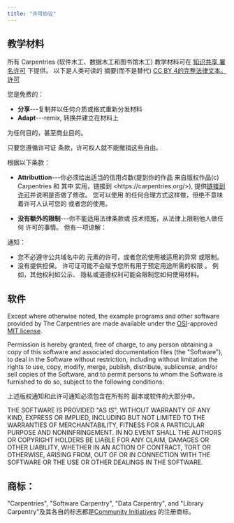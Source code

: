 ```yaml
---
title: "许可协议"
---
```


## 教学材料

所有 Carpentries (软件木工、数据木工和图书馆木工)
教学材料可在 [知识共享
署名许可][cc-by-human] 下提供。 以下是人类可读的
摘要(而不是替代) [CC BY 4的完整法律文本。
许可][cc-by-legal]

您是免费的：

- **分享**---复制并以任何介质或格式重新分发材料
- **Adapt**---remix, 转换并建立在材料上

为任何目的，甚至商业目的。

只要您遵循许可证
条款，许可权人就不能撤销这些自由。

根据以下条款：

- **Attributtion**---你必须给出适当的信用点数(提到你的作品
  来自版权作品(c) Carpentries 和 其中
  实用，链接到 \<https\://carpentries.org/>), 提供[链接到
  许可][cc-by-human]并说明是否做了修改。 您可以使用
  的任何合理方式这样做，但绝不意味着许可人认可您的
  或者您的使用。

- **没有额外的限制**---你不能适用法律条款或
  技术措施，从法律上限制他人做任何
  许可的事情。  但有一项谅解：

通知：

- 您不必遵守公共域名中的
  元素的许可，或者您的使用被适用的异常
  或限制。
- 没有提供担保。 许可证可能不会赋予您所有用于预定用途所需的权限
  。 例如，其他权利如公示、
  隐私或道德权利可能会限制您如何使用材料。

## 软件

Except where otherwise noted, the example programs and other software provided
by The Carpentries are made available under the [OSI][osi]-approved [MIT
license][mit-license].

Permission is hereby granted, free of charge, to any person obtaining a copy of
this software and associated documentation files (the "Software"), to deal in
the Software without restriction, including without limitation the rights to
use, copy, modify, merge, publish, distribute, sublicense, and/or sell copies
of the Software, and to permit persons to whom the Software is furnished to do
so, subject to the following conditions:

上述版权通知和此许可通知必须包含在所有的
副本或软件的大部分中。

THE SOFTWARE IS PROVIDED "AS IS", WITHOUT WARRANTY OF ANY KIND, EXPRESS OR
IMPLIED, INCLUDING BUT NOT LIMITED TO THE WARRANTIES OF MERCHANTABILITY,
FITNESS FOR A PARTICULAR PURPOSE AND NONINFRINGEMENT. IN NO EVENT SHALL THE
AUTHORS OR COPYRIGHT HOLDERS BE LIABLE FOR ANY CLAIM, DAMAGES OR OTHER
LIABILITY, WHETHER IN AN ACTION OF CONTRACT, TORT OR OTHERWISE, ARISING FROM,
OUT OF OR IN CONNECTION WITH THE SOFTWARE OR THE USE OR OTHER DEALINGS IN THE
SOFTWARE.

## 商标：

"Carpentries", "Software Carpentry", "Data Carpentry", and "Library
Carpentry"及其各自的标志都是[Community
Initiatives][ci] 的注册商标。

[cc-by-human]: https://cretivecommons.org/licenses/by/4.0/
[cc-by-legal]: https://cretivecommons.org/licenses/by/4.0/legalcode
[mit-license]: https://opensource.org/licenses/mit-license.html
[ci]: https://communityin.org/
[osi]: https://opensource.org
